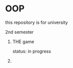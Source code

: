# OOP
this repository is for university




2nd semester

  1. THE game
  
      status: in progress
  
  2. 

